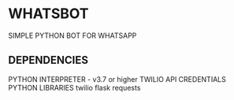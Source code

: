 # WHATSBOT
SIMPLE PYTHON BOT FOR WHATSAPP
## DEPENDENCIES
PYTHON INTERPRETER  - v3.7 or higher
TWILIO API CREDENTIALS
PYTHON LIBRARIES
  twilio
  flask
  requests
 
